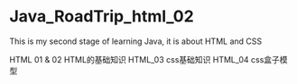 # Java_RoadTrip_html_02
This is my second stage of learning Java, it is about HTML and CSS

HTML 01 & 02 HTML的基础知识
HTML_03 css基础知识
HTML_04 css盒子模型
